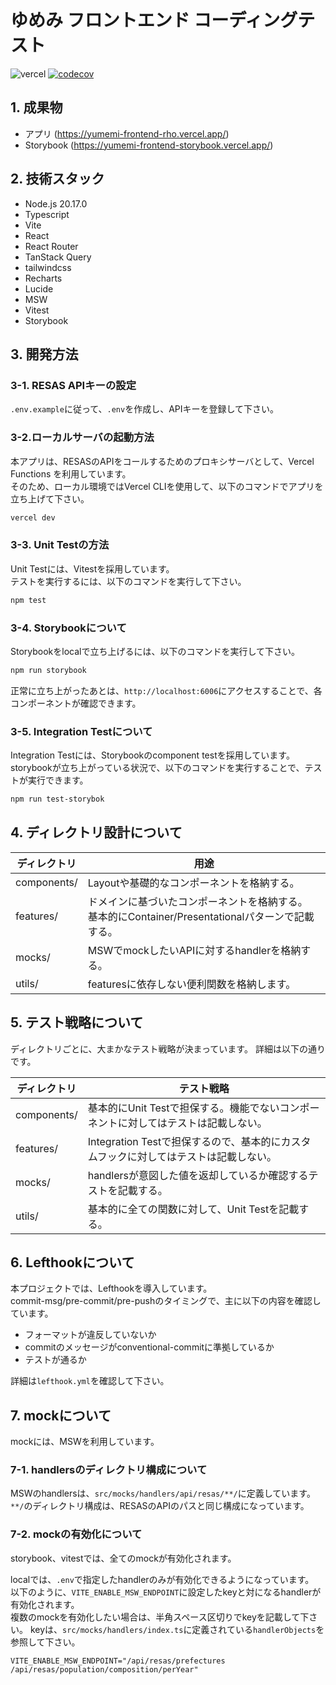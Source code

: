 # ゆめみ フロントエンド コーディングテスト　

![vercel](https://vercelbadge.vercel.app/api/kaitakabe0301/yumemi-frontend)
[![codecov](https://codecov.io/gh/KaiTakabe0301/yumemi-frontend/graph/badge.svg?token=hRMitW3LlV)](https://codecov.io/gh/KaiTakabe0301/yumemi-frontend)

## 1. 成果物

- アプリ (https://yumemi-frontend-rho.vercel.app/)
- Storybook (https://yumemi-frontend-storybook.vercel.app/)

## 2. 技術スタック

- Node.js 20.17.0
- Typescript
- Vite
- React
- React Router
- TanStack Query
- tailwindcss
- Recharts
- Lucide
- MSW
- Vitest
- Storybook

## 3. 開発方法

### 3-1. RESAS APIキーの設定

`.env.example`に従って、`.env`を作成し、APIキーを登録して下さい。

### 3-2.ローカルサーバの起動方法

本アプリは、RESASのAPIをコールするためのプロキシサーバとして、Vercel Functions を利用しています。<br>
そのため、ローカル環境ではVercel CLIを使用して、以下のコマンドでアプリを立ち上げて下さい。

```bash
vercel dev
```

### 3-3. Unit Testの方法

Unit Testには、Vitestを採用しています。<br>
テストを実行するには、以下のコマンドを実行して下さい。

```bash
npm test
```

### 3-4. Storybookについて

Storybookをlocalで立ち上げるには、以下のコマンドを実行して下さい。

```bash
npm run storybook
```

正常に立ち上がったあとは、`http://localhost:6006`にアクセスすることで、各コンポーネントが確認できます。

### 3-5. Integration Testについて

Integration Testには、Storybookのcomponent testを採用しています。<br>
storybookが立ち上がっている状況で、以下のコマンドを実行することで、テストが実行できます。

```bash
npm run test-storybok
```

## 4. ディレクトリ設計について

| ディレクトリ | 用途                                                                                                 |
| ------------ | ---------------------------------------------------------------------------------------------------- |
| components/  | Layoutや基礎的なコンポーネントを格納する。                                                           |
| features/    | ドメインに基づいたコンポーネントを格納する。<br>基本的にContainer/Presentationalパターンで記載する。 |
| mocks/       | MSWでmockしたいAPIに対するhandlerを格納する。                                                        |
| utils/       | featuresに依存しない便利関数を格納します。                                                           |

## 5. テスト戦略について

ディレクトリごとに、大まかなテスト戦略が決まっています。
詳細は以下の通りです。

| ディレクトリ | テスト戦略                                                                           |
| ------------ | ------------------------------------------------------------------------------------ |
| components/  | 基本的にUnit Testで担保する。機能でないコンポーネントに対してはテストは記載しない。  |
| features/    | Integration Testで担保するので、基本的にカスタムフックに対してはテストは記載しない。 |
| mocks/       | handlersが意図した値を返却しているか確認するテストを記載する。                       |
| utils/       | 基本的に全ての関数に対して、Unit Testを記載する。                                    |

## 6. Lefthookについて

本プロジェクトでは、Lefthookを導入しています。<br>
commit-msg/pre-commit/pre-pushのタイミングで、主に以下の内容を確認しています。

- フォーマットが違反していないか
- commitのメッセージがconventional-commitに準拠しているか
- テストが通るか

詳細は`lefthook.yml`を確認して下さい。

## 7. mockについて

mockには、MSWを利用しています。

### 7-1. handlersのディレクトリ構成について

MSWのhandlersは、`src/mocks/handlers/api/resas/**/`に定義しています。<br>
`**/`のディレクトリ構成は、RESASのAPIのパスと同じ構成になっています。

### 7-2. mockの有効化について

storybook、vitestでは、全てのmockが有効化されます。<br>

localでは、`.env`で指定したhandlerのみが有効化できるようになっています。<br>
以下のように、`VITE_ENABLE_MSW_ENDPOINT`に設定したkeyと対になるhandlerが有効化されます。<br>
複数のmockを有効化したい場合は、半角スペース区切りでkeyを記載して下さい。
keyは、`src/mocks/handlers/index.ts`に定義されている`handlerObjects`を参照して下さい。<br>

```env
VITE_ENABLE_MSW_ENDPOINT="/api/resas/prefectures /api/resas/population/composition/perYear"
```
